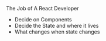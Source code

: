 The Job of A React Developer
- Decide on Components
- Decide the State and where it lives
- What changes when state changes
